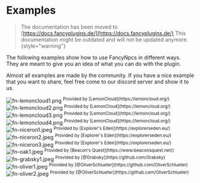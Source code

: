 # Examples

> The documentation has been moved to [https://docs.fancyplugins.de/](https://docs.fancyplugins.de/)
> This documentation might be outdated and will not be updated anymore.
{style="warning"}

The following examples show how to use FancyNpcs in different ways. They are meant to give you an idea of what you can
do with the plugin.

Almost all examples are made by the community. If you have a nice example that you want to share, feel free come to our
discord server and show it to us.

<img src="fn-lemoncloud1.png" alt="fn-lemoncloud1.png" style="block" border-effect="rounded"/>
<sup>Provided by [LemonCloud](https://lemoncloud.org/)</sup>

<img src="fn-lemoncloud2.png" alt="fn-lemoncloud2.png" style="block" border-effect="rounded"/>
<sup>Provided by [LemonCloud](https://lemoncloud.org/)</sup>

<img src="fn-lemoncloud3.png" alt="fn-lemoncloud3.png" style="block" border-effect="rounded"/>
<sup>Provided by [LemonCloud](https://lemoncloud.org/)</sup>

<img src="fn-lemoncloud4.png" alt="fn-lemoncloud4.png" style="block" border-effect="rounded"/>
<sup>Provided by [LemonCloud](https://lemoncloud.org/)</sup>

<img src="fn-niceron1.jpeg" alt="fn-niceron1.jpeg" style="block" border-effect="rounded"/>
<sup>Provided by [Explorer's Eden](https://explorerseden.eu/)</sup>

<img src="fn-niceron2.jpeg" alt="fn-niceron2.jpeg" style="block" border-effect="rounded"/>
<sup>Provided by [Explorer's Eden](https://explorerseden.eu/)</sup>

<img src="fn-niceron3.jpeg" alt="fn-niceron3.jpeg" style="block" border-effect="rounded"/>
<sup>Provided by [Explorer's Eden](https://explorerseden.eu/)</sup>

<img src="fn-oak1.jpeg" alt="fn-oak1.jpeg" style="block" border-effect="rounded"/>
<sup>Provided by [Beacon's Quest](https://www.beaconsquest.net/)</sup>

<img src="fn-grabsky1.jpeg" alt="fn-grabsky1.jpeg" style="block" border-effect="rounded"/>
<sup>Provided by [@Grabsky](https://github.com/Grabsky)</sup>

<img src="fn-oliver1.jpeg" alt="fn-oliver1.jpeg" style="block" border-effect="rounded"/>
<sup>Provided by [@OliverSchlueter](https://github.com/OliverSchlueter)</sup>

<img src="fn-oliver2.jpeg" alt="fn-oliver2.jpeg" style="block" border-effect="rounded"/>
<sup>Provided by [@OliverSchlueter](https://github.com/OliverSchlueter)</sup>
